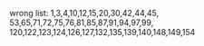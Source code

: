 wrong list:
1,3,4,10,12,15,20,30,42,44,45,
53,65,71,72,75,76,81,85,87,91,94,97,99,
120,122,123,124,126,127,132,135,139,140,148,149,154